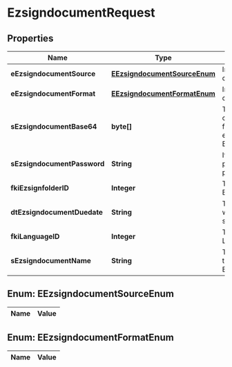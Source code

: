 

# EzsigndocumentRequest

## Properties

Name | Type | Description | Notes
------------ | ------------- | ------------- | -------------
**eEzsigndocumentSource** | [**EEzsigndocumentSourceEnum**](#EEzsigndocumentSourceEnum) | Indicates where to look for the document binary content. | 
**eEzsigndocumentFormat** | [**EEzsigndocumentFormatEnum**](#EEzsigndocumentFormatEnum) | Indicates the format of the document. | 
**sEzsigndocumentBase64** | **byte[]** | The Base64 encoded binary content of the document.  This field is Required when eEzsigndocumentSource &#x3D; Base64. |  [optional]
**sEzsigndocumentPassword** | **String** | If the source document is password protected, the password to open/modify it. |  [optional]
**fkiEzsignfolderID** | **Integer** | The unique ID of the Ezsignfolder | 
**dtEzsigndocumentDuedate** | **String** | The maximum date and time at which the document can be signed. | 
**fkiLanguageID** | **Integer** | The unique ID of the Language.  Valid values:  |Value|Description| |-|-| |1|French| |2|English| | 
**sEzsigndocumentName** | **String** | The name of the document that will be presented to Ezsignfoldersignerassociations | 


## Enum: EEzsigndocumentSourceEnum

Name | Value
---- | -----


## Enum: EEzsigndocumentFormatEnum

Name | Value
---- | -----




